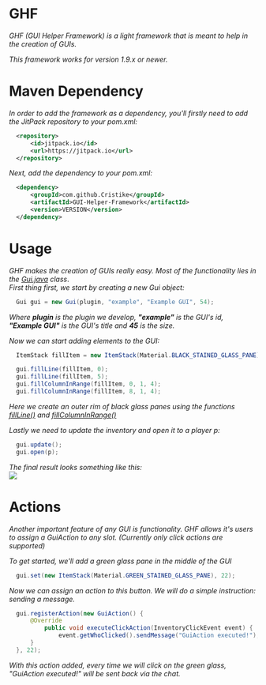 # GHF
*GHF (GUI Helper Framework) is a light framework that is meant to help in the creation of GUIs.*

*This framework works for version 1.9.x or newer.*

# Maven Dependency
*In order to add the framework as a dependency, you'll firstly need to add the JitPack repository to your pom.xml:*

```xml
  <repository>
      <id>jitpack.io</id>
      <url>https://jitpack.io</url>
  </repository>
```

*Next, add the dependency to your pom.xml:*

```xml
  <dependency>
      <groupId>com.github.Cristike</groupId>
      <artifactId>GUI-Helper-Framework</artifactId>
      <version>VERSION</version>
  </dependency>
```

# Usage
*GHF makes the creation of GUIs really easy. Most of the functionality lies in the [Gui.java](https://github.com/Cristike/GHF/blob/master/src/main/java/me/cristike/ghf/Gui.java) class*.  
*First thing first, we start by creating a new Gui object:*

```java
  Gui gui = new Gui(plugin, "example", "Example GUI", 54);
```
*Where **plugin** is the plugin we develop, **"example"** is the GUI's id, **"Example GUI"** is the GUI's title and **45** is the size.*

*Now we can start adding elements to the GUI:*  
```java
  ItemStack fillItem = new ItemStack(Material.BLACK_STAINED_GLASS_PANE);

  gui.fillLine(fillItem, 0);
  gui.fillLine(fillItem, 5);
  gui.fillColumnInRange(fillItem, 0, 1, 4);
  gui.fillColumnInRange(fillItem, 8, 1, 4);
```  
*Here we create an outer rim of black glass panes using the functions
[fillLine()](https://github.com/Cristike/GHF/blob/c4e6974047d7beae1409ad79d679007d5e2b9565/src/main/java/me/cristike/ghf/Gui.java#L265) and
[fillColumnInRange()](https://github.com/Cristike/GHF/blob/c4e6974047d7beae1409ad79d679007d5e2b9565/src/main/java/me/cristike/ghf/Gui.java#L320)*

*Lastly we need to update the inventory and open it to a player p:*
```java
  gui.update();
  gui.open(p);
```
*The final result looks something like this:*  
![](https://cdn.discordapp.com/attachments/957707270228168835/984133778723176508/example.png)

# Actions
*Another important feature of any GUI is functionality. GHF allows it's users to assign a GuiAction to any slot. (Currently only click actions are supported)*

*To get started, we'll add a green glass pane in the middle of the GUI*
```java
  gui.set(new ItemStack(Material.GREEN_STAINED_GLASS_PANE), 22);
```  
*Now we can assign an action to this button. We will do a simple instruction: sending a message.*
```java
  gui.registerAction(new GuiAction() {
      @Override
          public void executeClickAction(InventoryClickEvent event) {
              event.getWhoClicked().sendMessage("GuiAction executed!");
      }
  }, 22);
```  
*With this action added, every time we will click on the green glass, "GuiAction executed!" will be sent back via the chat.*
